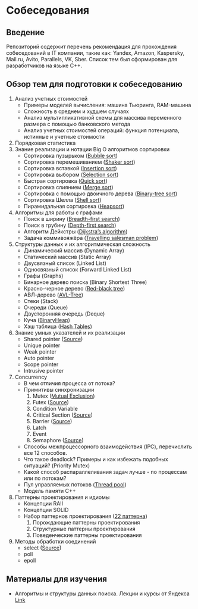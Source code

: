 # Собеседования

## Введение

Репозиторий содержит перечень рекомендация для прохождения собеседований в IT компании, такие как: Yandex, Amazon, Kaspersky, Mail.ru,
Avito, Parallels, VK, Sber. Список тем был сформирован для разработчиков на языке С++.

## Обзор тем для подготовки к собеседованию

1. Анализ учетных стоимостей
    - Примеры моделей вычисления: машина Тьюринга, RAM-машина
    - Сложность в среднем и худшем случаях
    - Анализ мультипликативной схемы для массива переменного размера с помощью банковского метода
    - Анализ учетных стоимостей операций: функция потенциала, истинные и учетные стоимости
2. Порядковая статистика
3. Знание реализации и нотации Big O алгоритмов сортировки
    - Сортировка пузырьком ([Bubble sort](https://github.com/dymons/interviews/blob/master/algorithms/sorts/bubble_sort.hpp))
    - Сортировка перемешиванием ([Shaker sort](https://github.com/dymons/interviews/blob/master/algorithms/sorts/shaker_sort.hpp))
    - Сортировка вставкой ([Insertion sort](https://github.com/dymons/interviews/blob/master/algorithms/sorts/insertion_sort.hpp))
    - Сортировка выбором ([Selection sort](https://github.com/dymons/interviews/blob/master/algorithms/sorts/selection_sort.hpp))
    - Быстрая сортировка ([Quick sort](https://github.com/dymons/interviews/blob/master/algorithms/sorts/quick_sort.hpp))
    - Сортировка слиянием ([Merge sort](https://github.com/dymons/interviews/blob/master/algorithms/sorts/merge_sort.hpp))
    - Сортировка с помощью двоичного
      дерева ([Binary-tree sort](https://github.com/dymons/interviews/blob/master/algorithms/sorts/binary_tree_sort.hpp))
    - Сортировка Шелла ([Shell sort](https://github.com/dymons/interviews/blob/master/algorithms/sorts/shell_sort.hpp))
    - Пирамидальная сортировка ([Heapsort](https://github.com/dymons/interviews/blob/master/algorithms/sorts/heap_sort.hpp))
4. Алгоритмы для работы с графами
    - Поиск в ширину ([Breadth-first search](https://github.com/dymons/interviews/blob/master/structures/graph/breadth_first_search.hpp))
    - Поиск в грубину ([Depth-first search](https://github.com/dymons/interviews/blob/master/structures/graph/depth_first_search.hpp))
    - Алгоритм Дейкстры ([Dijkstra’s algorithm](https://github.com/dymons/interviews/blob/master/structures/graph/dijkstra_search.hpp))
    - Задача
      коммивояжёра ([Travelling salesman problem](https://github.com/dymons/interviews/blob/master/structures/graph/travelling_salesman_problem.hpp))
5. Структуры данных и их алгоритмическая сложность
    - Динамический массив (Dynamic Array)
    - Статический массив (Static Array)
    - Двусвязный список (Linked List)
    - Односвязный список (Forward Linked List)
    - Графы (Graphs)
    - Бинарное дерево поиска (Binary Shortest Three)
    - Красно-черное дерево ([Red-black tree](https://github.com/dymons/interviews/blob/master/structures/tree/rb_tree.hpp))
    - АВЛ-дерево ([AVL-Tree](https://github.com/dymons/interviews/blob/master/structures/tree/avl_tree.hpp))
    - Стеки (Stack)
    - Очереди (Queue)
    - Двусторонняя очередь (Deque)
    - Куча ([BinaryHeap](https://github.com/dymons/interviews/blob/master/structures/heap/heap.hpp))
    - Хэш таблица ([Hash Tables](https://github.com/dymons/interviews/blob/master/structures/hashtable/hashtable.hpp))
6. Знание умных указателей и их реализации
    - Shared pointer ([Source](https://github.com/dymons/interviews/blob/master/cpp/pointers/shared_ptr.hpp))
    - Unique pointer
    - Weak pointer
    - Auto pointer
    - Scope pointer
    - Intrusive pointer
7. Concurrency
    - В чем отличия процесса от потока?
    - Примитивы синхронизации
        1. Mutex ([Mutual Exclusion](https://github.com/dymons/interviews/blob/master/concurrency/syncing/mutex.hpp))
        2. Futex ([Source](https://github.com/dymons/interviews/blob/master/concurrency/syncing/futex.hpp))
        3. Condition Variable
        4. Critical Section ([Source](https://github.com/dymons/interviews/blob/master/concurrency/syncing/critical_section.hpp))
        5. Barrier ([Source](https://github.com/dymons/interviews/blob/master/concurrency/syncing/barrier.hpp))
        6. Latch
        7. Event
        8. Semaphore ([Source](https://github.com/dymons/interviews/blob/master/concurrency/syncing/semaphore.hpp))
    - Способы межпроцессорного взаимодействия (IPC), перечислить все 12 способов.
    - Что такое deadlock? Примеры и как избежать подобных ситуаций? (Priority Mutex)
    - Какой способ распараллеливания задач лучше - по процессам или по потокам?
    - Пул управляемых
      потоков ([Thread pool](https://github.com/dymons/interviews/blob/master/concurrency/thread_pool/static_thread_pool.hpp))
    - Модель памяти С++
8. Паттерны проектирования и идиомы
    - Концепции RAII
    - Концепции SOLID
    - Набор паттернов проектирования ([22 паттерна](https://refactoring.guru/ru/design-patterns/catalog))
        1. Порождающие паттерны проектирования
        2. Структурные паттерны проектирования
        3. Поведенческие паттерны проектирования
9. Методы обработки соединений
    - select ([Source](https://github.com/dymons/interviews/blob/master/network/server_select.cpp))
    - poll
    - epoll

## Материалы для изучения
- Алгоритмы и структуры данных поиска. Лекции и курсы от Яндекса [Link](https://habr.com/ru/company/yandex/blog/208716/)